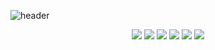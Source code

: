 ![header](https://capsule-render.vercel.app/api?type=waving&text=Jsjin&fontColor=ffffff)


<div align="center">
<!--dart-->
<img src="https://img.shields.io/badge/Dart-0175C2?style=flat-square&logo=flutter&logoColor=white"/>
<!--flutter-->
<img src="https://img.shields.io/badge/Flutter-02569B?style=flat-square&logo=flutter&logoColor=white"/>
<!--C -->
<img src="https://img.shields.io/badge/C-A8B9CC?style=flat-square&logo=C&logoColor=white"/>
<!--C++-->
<img src="https://img.shields.io/badge/C++-00599C?style=flat-square&logo=C++&logoColor=white"/>
<!--Python-->
<img src="https://img.shields.io/badge/Python-00599C?style=flat-square&logo=python&logoColor=white"/>
<!--firebase-->
<img src="https://img.shields.io/badge/Firebase-FFCA28?style=flat-square&logo=firebase&logoColor=white"/>
</div>

